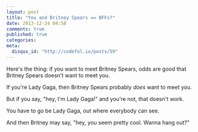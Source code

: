```yaml
---
layout: post
title: "You and Britney Spears == BFFs?"
date: 2013-12-24 04:58
comments: true
published: true
categories: 
meta:
  disqus_id: "http://codefol.io/posts/59"
---
```

Here's the thing:  if you want to meet Britney Spears, odds are good that Britney Spears doesn't want to meet you.

If you're Lady Gaga, then Britney Spears probably <i>does</i> want to meet you.

But if you say, "hey, I'm Lady Gaga!" and you're not, that doesn't work.

You have to go be Lady Gaga, out where everybody can see.

And then Britney may say, "hey, you seem pretty cool.  Wanna hang out?"

